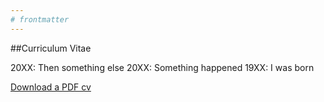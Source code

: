 ```yaml
---
# frontmatter
---
```


##Curriculum Vitae

20XX: Then something else
20XX: Something happened
19XX: I was born

[Download a PDF cv](mycv.pdf)
